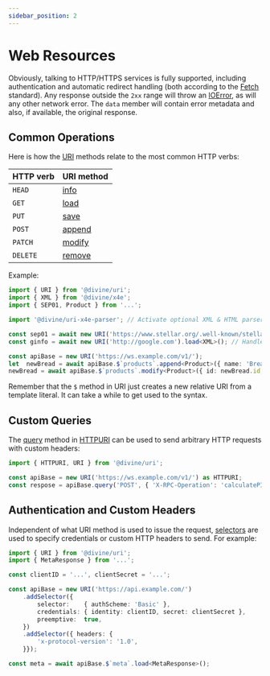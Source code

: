 ```yaml
---
sidebar_position: 2
---
```


# Web Resources

Obviously, talking to HTTP/HTTPS services is fully supported, including authentication and automatic redirect handling
(both according to the [Fetch] standard). Any response outside the `2xx` range will throw an [IOError], as will any
other network error. The `data` member will contain error metadata and also, if available, the original response.

## Common Operations

Here is how the [URI] methods relate to the most common HTTP verbs:

HTTP verb | URI method
----------|-----------
`HEAD`    | [info]
`GET`     | [load]
`PUT`     | [save]
`POST`    | [append]
`PATCH`   | [modify]
`DELETE`  | [remove]

Example:

```ts
import { URI } from '@divine/uri';
import { XML } from '@divine/x4e';
import { SEP01, Product } from '...';

import '@divine/uri-x4e-parser'; // Activate optional XML & HTML parsers

const sep01 = await new URI('https://www.stellar.org/.well-known/stellar.toml').load<SEP01>(); // Parse TOML
const ginfo = await new URI('http://google.com').load<XML>(); // Handle redirect, parse HTML

const apiBase = new URI('https://ws.example.com/v1/');
let  newBread = await apiBase.$`products`.append<Product>({ name: 'Bread', price: 5.99 });
newBread = await apiBase.$`products`.modify<Product>({ id: newBread.id, price: 6.99 });
```

Remember that the `$` method in URI just creates a new relative URI from a template literal. It can take a while to get
used to the syntax.

## Custom Queries

The [query] method in [HTTPURI] can be used to send arbitrary HTTP requests with custom headers:

```ts
import { HTTPURI, URI } from '@divine/uri';

const apiBase = new URI('https://ws.example.com/v1/') as HTTPURI;
const respose = apiBase.query('POST', { 'X-RPC-Operation': 'calculatePI' }, { digits: 13 });
```

## Authentication and Custom Headers

Independent of what URI method is used to issue the request, [selectors] are used to specify credentials or custom HTTP
headers to send. For example:

```ts
import { URI } from '@divine/uri';
import { MetaResponse } from '...';

const clientID = '...', clientSecret = '...';

const apiBase = new URI('https://api.example.com/')
    .addSelector({
        selector:    { authScheme: 'Basic' },
        credentials: { identity: clientID, secret: clientSecret },
        preemptive:  true,
    })
    .addSelector({ headers: {
        'x-protocol-version': '1.0',
    }});

const meta = await apiBase.$`meta`.load<MetaResponse>();
```

[Fetch]:     https://fetch.spec.whatwg.org

[URI]:       ../api/classes/divine_uri.URI.md
[HTTPURI]:   ../api/classes/divine_uri.HTTPURI.md
[IOError]:   ../api/classes/divine_uri.IOError

[info]:      ../api/classes/divine_uri.HTTPURI.md#info
[load]:      ../api/classes/divine_uri.HTTPURI.md#load
[save]:      ../api/classes/divine_uri.HTTPURI.md#save
[append]:    ../api/classes/divine_uri.HTTPURI.md#append
[modify]:    ../api/classes/divine_uri.HTTPURI.md#modify
[remove]:    ../api/classes/divine_uri.HTTPURI.md#remove
[query]:     ../api/classes/divine_uri.HTTPURI.md#query

[selectors]: ../api/classes/divine_uri.URI.md#addselector
